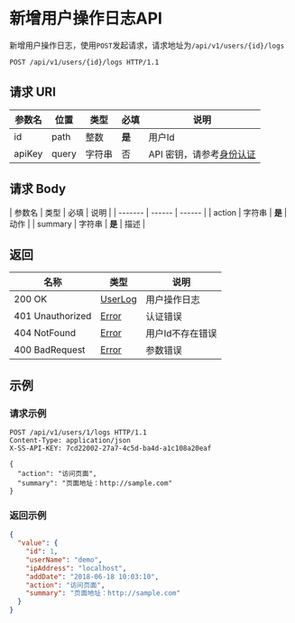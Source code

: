 # 新增用户操作日志API

新增用户操作日志，使用`POST`发起请求，请求地址为`/api/v1/users/{id}/logs`

```http
POST /api/v1/users/{id}/logs HTTP/1.1
```

## 请求 URI

| 参数名 | 位置  | 类型   | 必填   | 说明                                          |
| ------ | ----- | ------ | ------ | --------------------------------------------- |
| id     | path  | 整数   | **是** | 用户Id                                        |
| apiKey | query | 字符串 | 否     | API 密钥，请参考[身份认证](authentication.md) |

## 请求 Body

| 参数名  | 类型   | 必填   | 说明 |
| ------- | ------ | ------ |
| action  | 字符串 | **是** | 动作 |
| summary | 字符串 | **是** | 描述 |

## 返回

| 名称             | 类型                                | 说明             |
| ---------------- | ----------------------------------- | ---------------- |
| 200 OK           | [UserLog](/users/README?id=userLog) | 用户操作日志     |
| 401 Unauthorized | [Error](/error?id=error)            | 认证错误         |
| 404 NotFound     | [Error](/error?id=error)            | 用户Id不存在错误 |
| 400 BadRequest   | [Error](/error?id=error)            | 参数错误         |

## 示例

### 请求示例

```http
POST /api/v1/users/1/logs HTTP/1.1
Content-Type: application/json
X-SS-API-KEY: 7cd22002-27a7-4c5d-ba4d-a1c108a20eaf

{
  "action": "访问页面",
  "summary": "页面地址：http://sample.com"
}
```

### 返回示例

```json
{
  "value": {
    "id": 1,
    "userName": "demo",
    "ipAddress": "localhost",
    "addDate": "2018-06-18 10:03:10",
    "action": "访问页面",
    "summary": "页面地址：http://sample.com"
  }
}
```